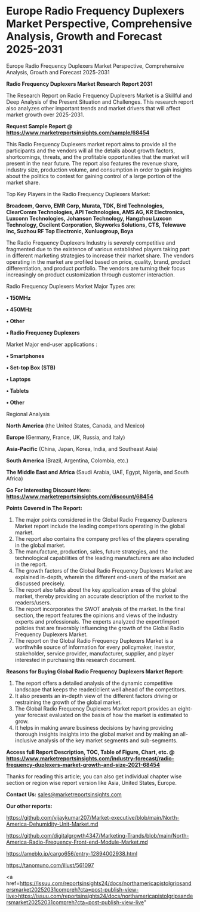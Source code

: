 # Europe Radio Frequency Duplexers Market Perspective, Comprehensive Analysis, Growth and Forecast 2025-2031
Europe Radio Frequency Duplexers Market Perspective, Comprehensive Analysis, Growth and Forecast 2025-2031

<strong>Radio Frequency Duplexers Market Research Report 2031</strong>

The Research Report on Radio Frequency Duplexers Market is a Skillful and Deep Analysis of the Present Situation and Challenges. This research report also analyzes other important trends and market drivers that will affect market growth over 2025-2031.

<strong>Request Sample Report @ <a href=https://www.marketreportsinsights.com/sample/68454>https://www.marketreportsinsights.com/sample/68454</a></strong>

This Radio Frequency Duplexers market report aims to provide all the participants and the vendors will all the details about growth factors, shortcomings, threats, and the profitable opportunities that the market will present in the near future. The report also features the revenue share, industry size, production volume, and consumption in order to gain insights about the politics to contest for gaining control of a large portion of the market share.

Top Key Players in the Radio Frequency Duplexers Market:

<strong>Broadcom, Qorvo, EMR Corp, Murata, TDK, Bird Technologies, ClearComm Technologies, API Technologies, AMS AG, KR Electronics, Luxconn Technologies, Johanson Technology, Hangzhou Luxcon Technology, Oscilent Corporation, Skyworks Solutions, CTS, Telewave Inc, Suzhou RF Top Electronic, Xunluogroup, Boya</strong>

The Radio Frequency Duplexers Industry is severely competitive and fragmented due to the existence of various established players taking part in different marketing strategies to increase their market share. The vendors operating in the market are profiled based on price, quality, brand, product differentiation, and product portfolio. The vendors are turning their focus increasingly on product customization through customer interaction.

Radio Frequency Duplexers Market Major Types are:

<strong>• 150MHz

• 450MHz

• Other

• Radio Frequency Duplexers</strong>

Market Major end-user applications :

<strong>• Smartphones

• Set-top Box (STB)

• Laptops

• Tablets

• Other</strong>

Regional Analysis

</u><strong><b>North America</b></strong> (the United States, Canada, and Mexico)

<strong><b>Europe </b></strong>(Germany, France, UK, Russia, and Italy)

<strong><b>Asia-Pacific</b></strong> (China, Japan, Korea, India, and Southeast Asia)

<strong><b>South America</b></strong> (Brazil, Argentina, Colombia, etc.)

<strong><b>The Middle East and Africa</b></strong> (Saudi Arabia, UAE, Egypt, Nigeria, and South Africa)

<strong>Go For Interesting Discount Here: <a href=https://www.marketreportsinsights.com/discount/68454>https://www.marketreportsinsights.com/discount/68454</a></strong>

<strong>Points Covered in The Report:</strong>
<ol>
  <li>The major points considered in the Global Radio Frequency Duplexers Market report include the leading competitors operating in the global market.</li>
  <li>The report also contains the company profiles of the players operating in the global market.</li>
  <li>The manufacture, production, sales, future strategies, and the technological capabilities of the leading manufacturers are also included in the report.</li>
  <li>The growth factors of the Global Radio Frequency Duplexers Market are explained in-depth, wherein the different end-users of the market are discussed precisely.</li>
  <li>The report also talks about the key application areas of the global market, thereby providing an accurate description of the market to the readers/users.</li>
  <li>The report incorporates the SWOT analysis of the market. In the final section, the report features the opinions and views of the industry experts and professionals. The experts analyzed the export/import policies that are favorably influencing the growth of the Global Radio Frequency Duplexers Market.</li>
  <li>The report on the Global Radio Frequency Duplexers Market is a worthwhile source of information for every policymaker, investor, stakeholder, service provider, manufacturer, supplier, and player interested in purchasing this research document.</li>
</ol>
<strong>Reasons for Buying Global Radio Frequency Duplexers Market Report:</strong>

<ol>
  <li>The report offers a detailed analysis of the dynamic competitive landscape that keeps the reader/client well ahead of the competitors.</li>
  <li>It also presents an in-depth view of the different factors driving or restraining the growth of the global market.</li>
  <li>The Global Radio Frequency Duplexers Market report provides an eight-year forecast evaluated on the basis of how the market is estimated to grow.</li>
  <li>It helps in making aware business decisions by having providing thorough insights insights into the global market and by making an all-inclusive analysis of the key market segments and sub-segments.</li>
</ol>
<strong>Access full Report Description, TOC, Table of Figure, Chart, etc. @ <a href=https://www.marketreportsinsights.com/industry-forecast/radio-frequency-duplexers-market-growth-and-size-2021-68454>https://www.marketreportsinsights.com/industry-forecast/radio-frequency-duplexers-market-growth-and-size-2021-68454</a></strong>


Thanks for reading this article; you can also get individual chapter wise section or region wise report version like Asia, United States, Europe.

<strong>Contact Us:</strong>
sales@marketreportsinsights.com

<strong>Our other reports:</strong>

<a href=https://github.com/vijaykumar207/Market-executive/blob/main/North-America-Dehumidity-Unit-Market.md>https://github.com/vijaykumar207/Market-executive/blob/main/North-America-Dehumidity-Unit-Market.md</a>

<a href=https://github.com/digitalgrowth4347/Marketing-Trands/blob/main/North-America-Radio-Frequency-Front-end-Module-Market.md>https://github.com/digitalgrowth4347/Marketing-Trands/blob/main/North-America-Radio-Frequency-Front-end-Module-Market.md</a>

<a href=https://ameblo.jp/cargo656/entry-12894002938.html>https://ameblo.jp/cargo656/entry-12894002938.html</a>

<a href=https://tanomuno.com/illust/561097>https://tanomuno.com/illust/561097</a>

<a href=https://issuu.com/reportsinsights24/docs/northamericapistolgripsandersmarket20252031compreh?cta=post-publish-view-live>https://issuu.com/reportsinsights24/docs/northamericapistolgripsandersmarket20252031compreh?cta=post-publish-view-live</a>"
